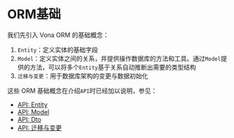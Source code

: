 # ORM基础

我们先引入 Vona ORM 的基础概念：

1. `Entity`：定义实体的基础字段
2. `Model`：定义实体之间的关系，并提供操作数据库的方法和工具。通过`Model`提供的方法，可以将多个`Entity`基于关系自动推断出需要的类型结构
3. `迁移与变更`：用于数据库架构的变更与数据初始化

这些 ORM 基础概念在介绍`API`时已经加以说明，参见：

- [API: Entity](../../essentials/api/entity.md)
- [API: Model](../../essentials/api/model.md)
- [API: Dto](../../essentials/api/dto.md)
- [API: 迁移与变更](../../essentials/api/version.md)